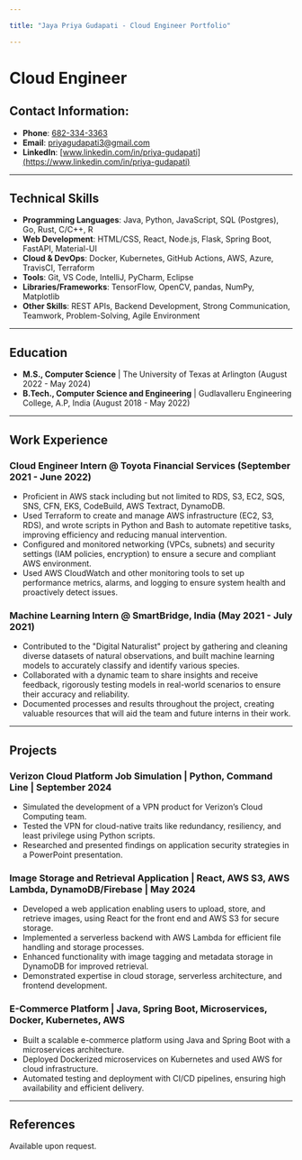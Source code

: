 ```yaml
---

title: "Jaya Priya Gudapati - Cloud Engineer Portfolio"

---
```


# Cloud Engineer

## Contact Information:
- **Phone**: [682-334-3363](tel:+16823343363)
- **Email**: [priyagudapati3@gmail.com](mailto:priyagudapati3@gmail.com)
- **LinkedIn**: [www.linkedin.com/in/priya-gudapati](https://www.linkedin.com/in/priya-gudapati)

---

## Technical Skills
- **Programming Languages**: Java, Python, JavaScript, SQL (Postgres), Go, Rust, C/C++, R
- **Web Development**: HTML/CSS, React, Node.js, Flask, Spring Boot, FastAPI, Material-UI
- **Cloud & DevOps**: Docker, Kubernetes, GitHub Actions, AWS, Azure, TravisCI, Terraform
- **Tools**: Git, VS Code, IntelliJ, PyCharm, Eclipse
- **Libraries/Frameworks**: TensorFlow, OpenCV, pandas, NumPy, Matplotlib
- **Other Skills**: REST APIs, Backend Development, Strong Communication, Teamwork, Problem-Solving, Agile Environment

---

## Education
- **M.S., Computer Science** | The University of Texas at Arlington (August 2022 - May 2024)
- **B.Tech., Computer Science and Engineering** | Gudlavalleru Engineering College, A.P, India (August 2018 - May 2022)

---

## Work Experience

### Cloud Engineer Intern @ Toyota Financial Services (September 2021 - June 2022)
- Proficient in AWS stack including but not limited to RDS, S3, EC2, SQS, SNS, CFN, EKS, CodeBuild, AWS Textract, DynamoDB.
- Used Terraform to create and manage AWS infrastructure (EC2, S3, RDS), and wrote scripts in Python and Bash to automate repetitive tasks, improving efficiency and reducing manual intervention.
- Configured and monitored networking (VPCs, subnets) and security settings (IAM policies, encryption) to ensure a secure and compliant AWS environment.
- Used AWS CloudWatch and other monitoring tools to set up performance metrics, alarms, and logging to ensure system health and proactively detect issues.

### Machine Learning Intern @ SmartBridge, India (May 2021 - July 2021)
- Contributed to the "Digital Naturalist" project by gathering and cleaning diverse datasets of natural observations, and built machine learning models to accurately classify and identify various species.
- Collaborated with a dynamic team to share insights and receive feedback, rigorously testing models in real-world scenarios to ensure their accuracy and reliability.
- Documented processes and results throughout the project, creating valuable resources that will aid the team and future interns in their work.

---

## Projects

### Verizon Cloud Platform Job Simulation | Python, Command Line | September 2024
- Simulated the development of a VPN product for Verizon’s Cloud Computing team.
- Tested the VPN for cloud-native traits like redundancy, resiliency, and least privilege using Python scripts.
- Researched and presented findings on application security strategies in a PowerPoint presentation.

### Image Storage and Retrieval Application | React, AWS S3, AWS Lambda, DynamoDB/Firebase | May 2024
- Developed a web application enabling users to upload, store, and retrieve images, using React for the front end and AWS S3 for secure storage.
- Implemented a serverless backend with AWS Lambda for efficient file handling and storage processes.
- Enhanced functionality with image tagging and metadata storage in DynamoDB for improved retrieval.
- Demonstrated expertise in cloud storage, serverless architecture, and frontend development.

### E-Commerce Platform | Java, Spring Boot, Microservices, Docker, Kubernetes, AWS
- Built a scalable e-commerce platform using Java and Spring Boot with a microservices architecture.
- Deployed Dockerized microservices on Kubernetes and used AWS for cloud infrastructure.
- Automated testing and deployment with CI/CD pipelines, ensuring high availability and efficient delivery.

---

## References
Available upon request.
